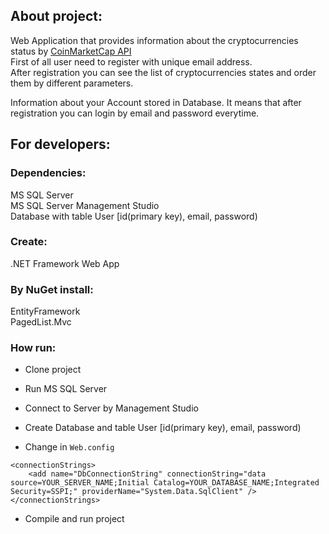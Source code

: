 ## About project:
Web Application that provides information about the cryptocurrencies status by [CoinMarketCap API](https://coinmarketcap.com/api/documentation/v1/)<br>
First of all user need to register with unique email address.<br>
After registration you can see the list of cryptocurrencies states and order them by different parameters.<br>

Information about your Account stored in Database. It means that after registration you can login by email and password everytime.

## For developers:

### Dependencies:
MS SQL Server<br>
MS SQL Server Management Studio<br>
Database with table User [id(primary key), email, password) <br>

### Create:
.NET Framework Web App

### By NuGet install:
EntityFramework<br>
PagedList.Mvc


### How run:
* Clone project
* Run MS SQL Server
* Connect to Server by Management Studio
* Create Database and table User [id(primary key), email, password) 

* Change in `Web.config`
```
<connectionStrings>
    <add name="DbConnectionString" connectionString="data source=YOUR_SERVER_NAME;Initial Catalog=YOUR_DATABASE_NAME;Integrated Security=SSPI;" providerName="System.Data.SqlClient" />
</connectionStrings>
```
* Compile and run project 